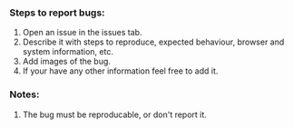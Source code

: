 ### Steps to report bugs:

1. Open an issue in the issues tab.
2. Describe it with steps to reproduce, expected behaviour, browser and system information, etc.
3. Add images of the bug.
4. If your have any other information feel free to add it.

### Notes:

1. The bug must be reproducable, or don't report it.
